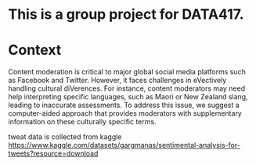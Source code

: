 # This is a group project for DATA417.

# Context
Content moderation is critical to major global social media platforms such as Facebook
and Twitter. However, it faces challenges in eVectively handling cultural diVerences. For
instance, content moderators may need help interpreting specific languages, such as
Maori or New Zealand slang, leading to inaccurate assessments. To address this issue, we
suggest a computer-aided approach that provides moderators with supplementary
information on these culturally specific terms.


tweat data is collected from kaggle
https://www.kaggle.com/datasets/gargmanas/sentimental-analysis-for-tweets?resource=download
